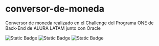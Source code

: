 # conversor-de-moneda
Conversor de moneda realizado en el Challenge del Programa ONE de Back-End de ALURA LATAM junto con Oracle

<p>
  <img alt="Static Badge" src="https://img.shields.io/badge/17.0.7-yellow?label=JAVA%20Version">
  <img alt="Static Badge" src="https://img.shields.io/badge/Eclipse-blue?label=IDE">
  <img alt="Static Badge" src="https://img.shields.io/badge/Finalizado-brightgreen?label=Status">

</p>

